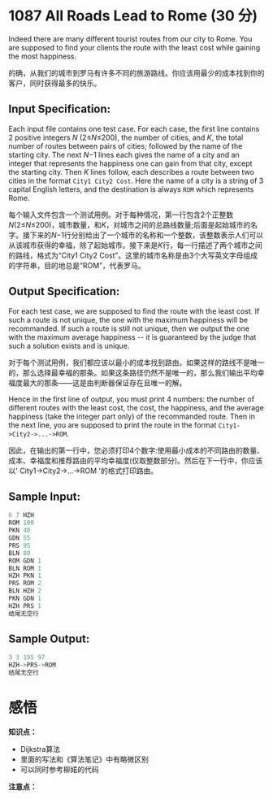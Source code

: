 # 1087 All Roads Lead to Rome (30 分)

Indeed there are many different tourist routes from our city to Rome. You are supposed to find your clients the route with the least cost while gaining the most happiness.

的确，从我们的城市到罗马有许多不同的旅游路线。你应该用最少的成本找到你的客户，同时获得最多的快乐。

## Input Specification:

Each input file contains one test case. For each case, the first line contains 2 positive integers *N* (2≤*N*≤200), the number of cities, and *K*, the total number of routes between pairs of cities; followed by the name of the starting city. The next *N*−1 lines each gives the name of a city and an integer that represents the happiness one can gain from that city, except the starting city. Then *K* lines follow, each describes a route between two cities in the format `City1 City2 Cost`. Here the name of a city is a string of 3 capital English letters, and the destination is always `ROM` which represents Rome.

每个输入文件包含一个测试用例。对于每种情况，第一行包含2个正整数*N*(2≤*N*≤200)，城市数量，和*K*，对城市之间的总路线数量;后面是起始城市的名字。接下来的*N*−1行分别给出了一个城市的名称和一个整数，该整数表示人们可以从该城市获得的幸福，除了起始城市。接下来是*K*行，每一行描述了两个城市之间的路线，格式为“City1 City2 Cost”。这里的城市名称是由3个大写英文字母组成的字符串，目的地总是“ROM”，代表罗马。

## Output Specification:

For each test case, we are supposed to find the route with the least cost. If such a route is not unique, the one with the maximum happiness will be recommanded. If such a route is still not unique, then we output the one with the maximum average happiness -- it is guaranteed by the judge that such a solution exists and is unique.

对于每个测试用例，我们都应该以最小的成本找到路由。如果这样的路线不是唯一的，那么选择最幸福的那条。如果这条路径仍然不是唯一的，那么我们输出平均幸福度最大的那条——这是由判断器保证存在且唯一的解。

Hence in the first line of output, you must print 4 numbers: the number of different routes with the least cost, the cost, the happiness, and the average happiness (take the integer part only) of the recommanded route. Then in the next line, you are supposed to print the route in the format `City1->City2->...->ROM`.

因此，在输出的第一行中，您必须打印4个数字:使用最小成本的不同路由的数量、成本、幸福度和推荐路由的平均幸福度(仅取整数部分)。然后在下一行中，你应该以' City1->City2->…->ROM '的格式打印路由。

## Sample Input:

```cpp
6 7 HZH
ROM 100
PKN 40
GDN 55
PRS 95
BLN 80
ROM GDN 1
BLN ROM 1
HZH PKN 1
PRS ROM 2
BLN HZH 2
PKN GDN 1
HZH PRS 1
结尾无空行
```

## Sample Output:

```cpp
3 3 195 97
HZH->PRS->ROM
结尾无空行
```

# 感悟

**知识点：**

- Dijkstra算法
- 里面的写法和《算法笔记》中有略微区别
- 可以同时参考柳婼的代码

**注意点：**

